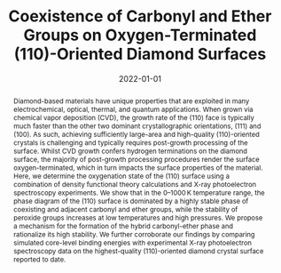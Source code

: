 ---
title: Coexistence of Carbonyl and Ether Groups on Oxygen-Terminated (110)-Oriented
  Diamond Surfaces

authors:
- Shayantan Chaudhuri
- admin
- Benedikt P. Klein
- Marc Walker
- Andrew J. Logsdail
- Julie V. Macpherson
- Reinhard J. Maurer

date: '2022-01-01'
doi : 10.1038/s43246-022-00228-4

# Schedule page publish date (NOT publication's date).
publishDate: '2024-02-05T18:35:52.750385Z'

# Publication type.
# Accepts a single type but formatted as a YAML list (for Hugo requirements).
# Enter a publication type from the CSL standard.
publication_types: ['article-journal']

# Publication name and optional abbreviated publication name.
publication: "*Communications Materials*"
publication_short: "*Commun. Mater.*"


abstract: Diamond-based materials have unique properties that are exploited in many
  electrochemical, optical, thermal, and quantum applications. When grown via chemical
  vapor deposition (CVD), the growth rate of the (110) face is typically much faster
  than the other two dominant crystallographic orientations, (111) and (100). As such,
  achieving sufficiently large-area and high-quality (110)-oriented crystals is challenging
  and typically requires post-growth processing of the surface. Whilst CVD growth
  confers hydrogen terminations on the diamond surface, the majority of post-growth
  processing procedures render the surface oxygen-terminated, which in turn impacts
  the surface properties of the material. Here, we determine the oxygenation state
  of the (110) surface using a combination of density functional theory calculations
  and X-ray photoelectron spectroscopy experiments. We show that in the 0–1000 K temperature
  range, the phase diagram of the (110) surface is dominated by a highly stable phase
  of coexisting and adjacent carbonyl and ether groups, while the stability of peroxide
  groups increases at low temperatures and high pressures. We propose a mechanism
  for the formation of the hybrid carbonyl-ether phase and rationalize its high stability.
  We further corroborate our findings by comparing simulated core-level binding energies
  with experimental X-ray photoelectron spectroscopy data on the highest-quality (110)-oriented
  diamond crystal surface reported to date.

# Summary. An optional shortened abstract.
summary: ''

tags:
- Surfaces, interfacea and thin films
- Atomistic models
- Surface spectroscopy

# Display this page in the Featured widget?
featured: false

# links:
# - name: ""
#   url: ""
url_pdf: ''
url_code: ''
url_dataset: ''
url_poster: ''
url_project: ''
url_slides: ''
url_source: ''
url_video: ''

# Featured image
# To use, add an image named `featured.jpg/png` to your page's folder. 
image:
  caption: ""
  focal_point: ""
  preview_only: false

# Associated Projects (optional).
#   Associate this publication with one or more of your projects.
#   Simply enter your project's folder or file name without extension.
#   E.g. `internal-project` references `content/project/internal-project/index.md`.
#   Otherwise, set `projects: []`.
projects: []

# Slides (optional).
#   Associate this publication with Markdown slides.
#   Simply enter your slide deck's filename without extension.
#   E.g. `slides: "example"` references `content/slides/example/index.md`.
#   Otherwise, set `slides: ""`.
slides: ""
---